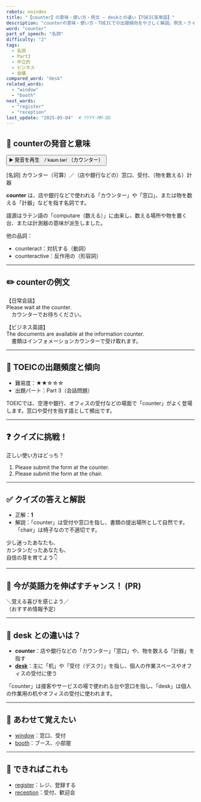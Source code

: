 ```yaml
---
robots: noindex
title: "【counter】の意味・使い方・例文 ― deskとの違い【TOEIC英単語】"
description: "counterの意味・使い方・TOEICでの出題傾向をやさしく解説。例文・クイズ付きでdeskとの違いもわかりやすく学べます。"
word: "counter"
part_of_speech: "名詞"
difficulty: "2"
tags:
  - 名詞
  - Part3
  - 中立的
  - ビジネス
  - 会議
compared_word: "desk"
related_words:
  - "window"
  - "booth"
next_words:
  - "register"
  - "reception"
last_update: "2025-05-04"  # YYYY-MM-DD
---
```


## 🔰 counterの発音と意味

<button class="play-audio" onclick="playTTS('counter')">
  <span class="play-audio-main">
    ▶️ 発音を再生　/ˈkaʊn.tər/
  </span>
  <span class="play-audio-sub">
    （カウンター）
  </span>
</button>

[名詞] カウンター（可算）／（店や銀行などの）窓口、受付、（物を数える）計器

**counter** は、店や銀行などで使われる「カウンター」や「窓口」、または物を数える「計器」などを指す名詞です。

語源はラテン語の「computare（数える）」に由来し、数える場所や物を置く台、または計測器の意味が派生しました。

他の品詞：  
- counteract：対抗する（動詞）
- counteractive：反作用の（形容詞）

---

## ✏️ counterの例文

【日常会話】  
Please wait at the counter.  
　カウンターでお待ちください。

【ビジネス英語】  
The documents are available at the information counter.  
　書類はインフォメーションカウンターで受け取れます。

---

## 🎯 TOEICの出題頻度と傾向

- 難易度：★★☆☆☆
- 出題パート：Part 3（会話問題）

TOEICでは、空港や銀行、オフィスの受付などの場面で「counter」がよく登場します。窓口や受付を指す語として頻出です。

---

## ❓ クイズに挑戦！

正しい使い方はどっち？

1. Please submit the form at the counter.  
2. Please submit the form at the chair.

---

## ✅ クイズの答えと解説

- 正解：**1**
- 解説：「counter」は受付や窓口を指し、書類の提出場所として自然です。「chair」は椅子なので不適切です。

少し迷ったあなたも、  
カンタンだったあなたも、  
自信の芽を育てよう👇️

---

## 🚀 今が英語力を伸ばすチャンス！ (PR)

<div class="info-center">
＼覚える喜びを感じよう／<br>  
（おすすめ情報予定）
</div>

---

## 🤔  desk との違いは？

- **counter**：店や銀行などの「カウンター」「窓口」や、物を数える「計器」を指す
- **[desk](/desk)**：主に「机」や「受付（デスク）」を指し、個人の作業スペースやオフィスの受付に使う

「counter」は接客やサービスの場で使われる台や窓口を指し、「desk」は個人の作業用の机やオフィスの受付に使われます。

---

## 🧩 あわせて覚えたい

- [window](/window)：窓口、受付
- [booth](/booth)：ブース、小部屋

---

## 📖 できればこれも

- [register](/register)：レジ、登録する
- [reception](/reception)：受付、歓迎会

<!-- cvid: aid16_bid42 -->
